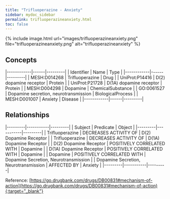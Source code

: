 ```yaml
---
title: "Trifluoperazine - Anxiety"
sidebar: mydoc_sidebar
permalink: trifluoperazineanxiety.html
toc: false 
---
```


{% include image.html url="images/trifluoperazineanxiety.png" file="trifluoperazineanxiety.png" alt="trifluoperazineanxiety" %}

## Concepts

|------------|------|---------|
| Identifier | Name | Type    |
|------------|------|---------|
| MESH:D014268 | Trifluoperazine | Drug |
| UniProt:P14416 | D(2) dopamine receptor | Protein |
| UniProt:P21728 | D(1A) dopamine receptor | Protein |
| MESH:D004298 | Dopamine | ChemicalSubstance |
| GO:0061527 | Dopamine secretion, neurotransmission | BiologicalProcess |
| MESH:D001007 | Anxiety | Disease |
|------------|------|---------|

## Relationships

|---------|-----------|---------|
| Subject | Predicate | Object  |
|---------|-----------|---------|
| Trifluoperazine | DECREASES ACTIVITY OF | D(2) Dopamine Receptor |
| Trifluoperazine | DECREASES ACTIVITY OF | D(1A) Dopamine Receptor |
| D(2) Dopamine Receptor | POSITIVELY CORRELATED WITH | Dopamine |
| D(1A) Dopamine Receptor | POSITIVELY CORRELATED WITH | Dopamine |
| Dopamine | POSITIVELY CORRELATED WITH | Dopamine Secretion, Neurotransmission |
| Dopamine Secretion, Neurotransmission | AFFECTED BY | Anxiety |
|---------|-----------|---------|

Reference: [https://go.drugbank.com/drugs/DB00831#mechanism-of-action](https://go.drugbank.com/drugs/DB00831#mechanism-of-action){:target="_blank"}
